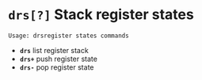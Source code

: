 <!-- TITLE: drs -->

#  **`drs[?]`** Stack register states


```text
Usage: drsregister states commands
```


- **`drs`** list register stack
- **`drs+`** push register state
- **`drs-`** pop register state